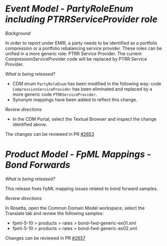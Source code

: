 
# *Event Model - PartyRoleEnum including PTRRServiceProvider role*

_Background_

In order to report under EMIR, a party needs to be identified as a portfolio compression or a portfolio rebalancing service provider. These roles can be unified in a more generic role: PTRR Service Provider. The current CompressionServiceProvider code will be replaced by PTRR Service Provider.

_What is being released?_

- CDM enum `PartyRoleEnum` has been modified in the following way: code `CompressionServiceProvider` has been eliminated and replaced by a more generic code `PTRRServiceProvider`.
- Synonym mappings have been added to reflect this change.

_Review directions_

- In the CDM Portal, select the Textual Browser and inspect the change identified above.

The changes can be reviewed in PR [#2653](https://github.com/finos/common-domain-model/pull/2653)

# _Product Model - FpML Mappings - Bond Forwards_

_What is being released?_

This release fixes FpML mapping issues related to bond forward samples.

_Review directions_

In Rosetta, open the Common Domain Model workspace, select the Translate tab and review the following samples:

* fpml-5-10 > products > rates > bond-fwd-generic-ex01.xml
* fpml-5-10 > products > rates > bond-fwd-generic-ex02.xml

Changes can be reviewed in PR [#2657](https://github.com/finos/common-domain-model/pull/2657)
